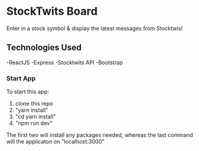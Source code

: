 # StockTwits Board

Enter in a stock symbol & display the latest messages from Stocktwis!

## Technologies Used

-ReactJS
-Express
-Stocktwits API
-Bootstrap

### Start App

To start this app:

1. clone this repo
2. "yarn install"
3. "cd yarn install"
4. "npm run dev"

The first two will install any packages needed, whereas the last command will the applicaton on "localhost:3000"
